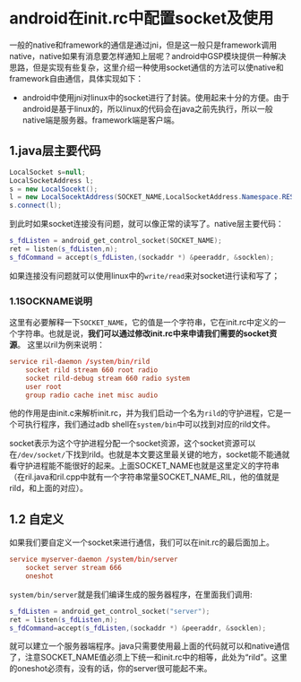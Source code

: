 # android在init.rc中配置socket及使用

一般的native和framework的通信是通过jni，但是这一般只是framework调用native，native如果有消息要怎样通知上层呢？android中GSP模块提供一种解决思路，但是实现有些复杂，这里介绍一种使用socket通信的方法可以使native和framework自由通信，具体实现如下：

* android中使用jni对linux中的socket进行了封装。使用起来十分的方便。由于android是基于linux的，所以linux的代码会在java之前先执行，所以一般native端是服务器。framework端是客户端。

## 1.java层主要代码

```java
LocalSocket s=null;
LocalSocketAddress l;
s = new LocalSocekt();
l = new LocalSocektAddress(SOCKET_NAME,LocalSocketAddress.Namespace.RESERVED);
s.connect(l);
```

到此时如果socket连接没有问题，就可以像正常的读写了。native层主要代码：

```cpp
s_fdListen = android_get_control_socket(SOCKET_NAME);
ret = listen(s_fdListen,n);
s_fdCommand = accept(s_fdListen,(sockaddr *) &peeraddr, &socklen);
```
如果连接没有问题就可以使用linux中的`write/read`来对socket进行读和写了；

### 1.1SOCKNAME说明
这里有必要解释一下`SOCKET_NAME`，它的值是一个字符串，它在init.rc中定义的一个字符串。也就是说，**我们可以通过修改init.rc中来申请我们需要的socket资源**。
这里以ril为例来说明：

```rc
service ril-daemon /system/bin/rild
	socket rild stream 660 root radio
	socket rild-debug stream 660 radio system
	user root
	group radio cache inet misc audio
```
他的作用是由init.c来解析init.rc，并为我们启动一个名为`rild`的守护进程，它是一个可执行程序，我们通过adb shell在`system/bin`中可以找到对应的rild文件。

socket表示为这个守护进程分配一个socket资源，这个socket资源可以在`/dev/socket/`下找到rild。也就是本文要这里最关键的地方，socket能不能通就看守护进程能不能很好的起来。上面SOCKET_NAME也就是这里定义的字符串（在ril.java和ril.cpp中就有一个字符串常量SOCKET_NAME_RIL，他的值就是rild，和上面的对应）。

## 1.2 自定义
如果我们要自定义一个socket来进行通信，我们可以在init.rc的最后面加上。

```rc
service myserver-daemon /system/bin/server
	socket server stream 666
	oneshot
```

`system/bin/server`就是我们编译生成的服务器程序，在里面我们调用:

```cpp
s_fdListen = android_get_control_socket("server");
ret = listen(s_fdListen,n);
s_fdCommand=accept(s_fdListen,(sockaddr *) &peeraddr, &socklen);
```
就可以建立一个服务器端程序。java只需要使用最上面的代码就可以和native通信了，注意SOCKET_NAME值必须上下统一和init.rc中的相等，此处为“rild”。这里的oneshot必须有，没有的话，你的server很可能起不来。
